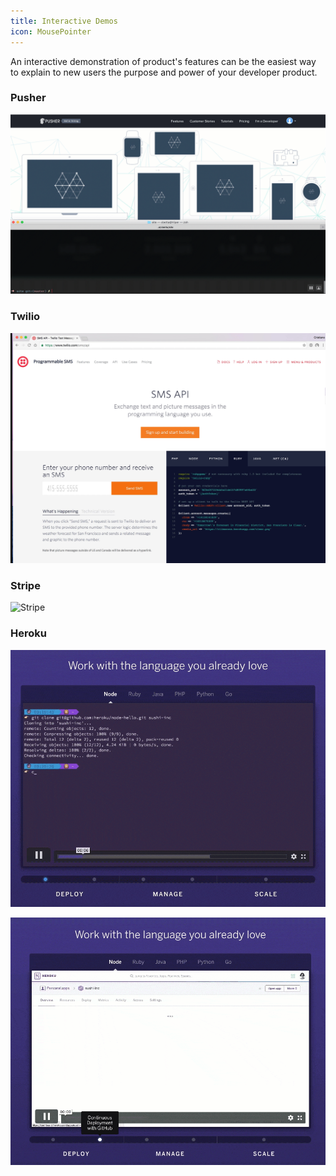 ```yaml
---
title: Interactive Demos
icon: MousePointer
---
```


An interactive demonstration of product's features can be the
easiest way to explain to new users the purpose and power of your developer product.

### Pusher

![Pusher](../images/dx/pusher/pusher-1.gif)

### Twilio

![Twilio](../images/dx/twilio/twilio-4.png)

### Stripe

![Stripe](../images/dx/stripe/stripe-3.gif)

### Heroku

![Heroku](../images/dx/heroku/heroku-2.gif)

![Heroku](../images/dx/heroku/heroku-3.gif)

